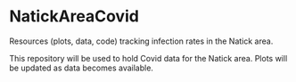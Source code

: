 # NatickAreaCovid
Resources (plots, data, code) tracking infection rates in the Natick area.

This repository will be used to hold Covid data for the Natick area.
Plots will be updated as data becomes available.
